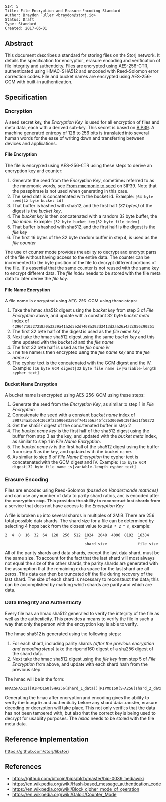 ```
SIP: 5
Title: File Encryption and Erasure Encoding Standard
Author: Braydon Fuller <braydon@storj.io>
Status: Draft
Type: Standard
Created: 2017-05-01
```

Abstract
--------

This document describes a standard for storing files on the Storj network. It details the specification for encryption, erasure encoding and verification of file integrity and authenticity. Files are encrypted using AES-256-CTR, authenticated using HMAC-SHA512 and encoded with Reed-Solomon error correction codes. File and bucket names are encrypted using AES-256-GCM with built-in authentication.

Specification
-------------

### Encryption

A seed secret key, the *Encryption Key*, is used for all encryption of files and meta data, each with a derived sub-key. This secret is based on [BIP39](https://github.com/bitcoin/bips/blob/master/bip-0039.mediawiki). A machine generated entropy of 128 to 256 bits is translated into several human words for the ease of writing down and transferring between devices and applications.

#### File Encryption

The file is encrypted using AES-256-CTR using these steps to derive an encryption key and counter:

1. Generate the seed from the *Encryption Key*, sometimes referred to as the mnemonic words, see [From mnemonic to seed](https://github.com/bitcoin/bips/blob/master/bip-0039.mediawiki#from-mnemonic-to-seed) on BIP39. Note that the passphrase is not used when generating in this case.
2. The seed data is concatenated with the bucket id. Example: `[64 byte seed|12 byte bucket id]`
3. That buffer is hashed with sha512, and the first half *(32 bytes)* of the digest is the *bucket key*.
4. The *bucket key* is then concatenated with a random 32 byte buffer, the *file index*. Example: `[32 byte bucket key|32 byte file index]`
5. That buffer is hashed with sha512, and the first half is the digest is the *file key*
6. The first 16 bytes of the 32 byte random buffer in step 4, is used as the *file counter*

The use of counter mode provides the ability to decrypt and encrypt parts of the file without having access to the entire data. The counter can be incremented to the byte position of the file to decrypt different portions of the file. It's essential that the same counter is not reused with the same key to encrypt different data. The *file index* needs to be stored with the file meta data to later derive the *file key*.

#### File Name Encryption

A file name is encrypted using AES-256-GCM using these steps:

1. Take the hmac sha512 digest using the *bucket key* from step 3 of *File Encryption* above, and update with a constant 32 byte *bucket meta* index of `42964710327258a0a3239a41a2d5e2d7468a393d3413d2aa26a4a2c856c90251`
2. The first 32 byte half of the digest is used as the *file name key*
3. Next take the hmac sha512 digest using the same *bucket key* and this time updated with the *bucket id* and the *file name*
4. The first 32 byte half is used as the *file name iv*
5. The file name is then encrypted using the *file name key* and the *file name iv*
6. The cypher text is the concatenated with the GCM digest and the IV. Example: `[16 byte GCM digest|32 byte file name iv|variable-length cypher text]`

#### Bucket Name Encryption

A bucket name is encrypted using AES-256-GCM using these steps:

1. Generate the seed from the *Encryption Key*, as similar to step 1 in *File Encryption*
2. Concatenate the seed with a constant *bucket name* index of `398734aab3c4c30c9f22590e83a95f7e43556a45fc2b3060e0c39fde31f50272`
3. Get the sha512 digest of the concatenated buffer in step 2
4. The *bucket name key* is the first half of the sha512 digest using the buffer from step 3 as the key, and updated with the *bucket meta* index, as similar to step 1 in *File Name Encryption*.
5. The *bucket name iv* is the first half of the sha512 digest using the buffer from step 3 as the key, and updated with the bucket name.
6. As similar to step 6 of *File Name Encryption* the cypher text is concatenated with the GCM digest and IV. Example: `[16 byte GCM digest|32 byte file name iv|variable-length cypher text]`

### Erasure Encoding

Files are encoded using Reed-Solomon *(based on Vandermonde matrices)* and can use any number of data to parity shard ratios, and is encoded after the encryption step. This provides the ability to reconstruct lost shards from a service that does not have access to the *Encryption Key*.

A file is broken up into several shards in multiples of 2MiB. There are 256 total possible data shards. The shard size for a file can be determined by selecting 4 hops back from the closest value to `2MiB * 2 ^ n`, example:

```
2  4  8  16  32  64  128  256  512  1024  2048  4096  8192  16384
                                    ^                       ^
                                    shard size              file size
```

All of the parity shards and data shards, except the last data shard, must be the same size. To account for the fact that the last shard will most always not equal the size of the other shards, the parity shards are generated with the assumption that the remaining extra space for the last shard are all zeros. This data can then be truncated off the file during recovery of the last shard. The size of each shard is necessary to reconstruct the data; this can be accomplished by marking which shards are parity and which are data.

### Data Integrity and Authenticity

Every file has an hmac sha512 generated to verify the integrity of the file as well as the authenticity. This provides a means to verify the file in such a way that only the person with the encryption key is able to verify.

The hmac sha512 is generated using the following steps:

1. For each shard, including parity shards *(after the previous encryption and encoding steps)* take the ripemd160 digest of a sha256 digest of the shard data.
2. Next take the hmac sha512 digest using the *file key* from step 5 of *File Encryption* from above, and update with each shard hash from the previous step.

The hmac will be in the form:
```
HMACSHA512([RIPMD160(SHA256(shard_1_data))|RIPMD160(SHA256(shard_2_data))|...])
```

Generating the hmac after encryption and encoding gives the ability to verify the integrity and authenticity before any shard data transfer, erasure decoding or decryption will take place. This not only verifies that the data has not been tampered with, but also that the correct key is being used to decrypt for usability purposes. The *hmac* needs to be stored with the file meta data.


Reference Implementation
------------------------

https://github.com/storj/libstorj


References
--------------
- https://github.com/bitcoin/bips/blob/master/bip-0039.mediawiki
- https://en.wikipedia.org/wiki/Hash-based_message_authentication_code
- https://en.wikipedia.org/wiki/Block_cipher_mode_of_operation
- https://en.wikipedia.org/wiki/Galois/Counter_Mode
